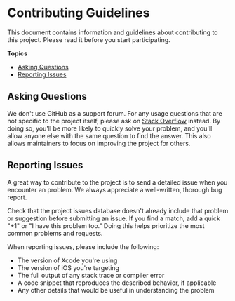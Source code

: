 # Contributing Guidelines

This document contains information and guidelines about contributing to this project. Please read it before you start participating.

**Topics**

* [Asking Questions](#asking-questions)
* [Reporting Issues](#reporting-issues)

## Asking Questions
We don't use GitHub as a support forum.
For any usage questions that are not specific to the project itself, please ask on [Stack Overflow](https://stackoverflow.com) instead.
By doing so, you'll be more likely to quickly solve your problem, and you'll allow anyone else with the same question to find the answer.
This also allows maintainers to focus on improving the project for others.

## Reporting Issues
A great way to contribute to the project is to send a detailed issue when you encounter an problem.
We always appreciate a well-written, thorough bug report.

Check that the project issues database
doesn't already include that problem or suggestion before submitting an issue.
If you find a match, add a quick "+1" or "I have this problem too."
Doing this helps prioritize the most common problems and requests.


When reporting issues, please include the following:

* The version of Xcode you're using
* The version of iOS you're targeting
* The full output of any stack trace or compiler error
* A code snippet that reproduces the described behavior, if applicable
* Any other details that would be useful in understanding the problem
